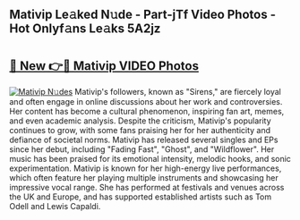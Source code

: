## Mativip Le𝚊ked N𝚞de - Part-jTf Video Photos - Hot Onlyf𝚊ns Le𝚊ks 5A2jz

# <h2><a href="http://ab71522.deff.icu/?id=Mativip">🔗 New 👉🔴 Mativip VIDEO Photos</a></h2>

[![Mativip N𝚞des](https://i.imgur.com/rIISA9y.gif)](http://ab71522.deff.icu/?id=Mativip)
Mativip's followers, known as "Sirens," are fiercely loyal and often engage in online discussions about her work and controversies. Her content has become a cultural phenomenon, inspiring fan art, memes, and even academic analysis. Despite the criticism, Mativip's popularity continues to grow, with some fans praising her for her authenticity and defiance of societal norms. Mativip has released several singles and EPs since her debut, including "Fading Fast", "Ghost", and "Wildflower". Her music has been praised for its emotional intensity, melodic hooks, and sonic experimentation. Mativip is known for her high-energy live performances, which often feature her playing multiple instruments and showcasing her impressive vocal range. She has performed at festivals and venues across the UK and Europe, and has supported established artists such as Tom Odell and Lewis Capaldi.
